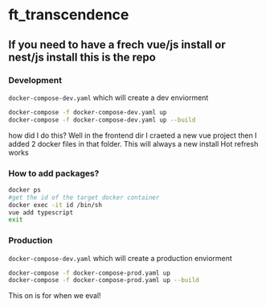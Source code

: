 # ft_transcendence
## If you need to have a frech vue/js install or nest/js install this is the repo

### Development

`docker-compose-dev.yaml` which will create a dev enviorment

```sh
docker-compose -f docker-compose-dev.yaml up
docker-compose -f docker-compose-dev.yaml up --build
```

how did I do this? Well in the frontend dir I craeted a new vue project
then I added 2 docker files in that folder.
This will always a new install
Hot refresh works

### How to add packages?

```sh
docker ps
#get the id of the target docker container
docker exec -it id /bin/sh
vue add typescript
exit
```

### Production

`docker-compose-dev.yaml` which will create a production enviorment

```sh
docker-compose -f docker-compose-prod.yaml up
docker-compose -f docker-compose-prod.yaml up --build
```

This on is for when we eval!
